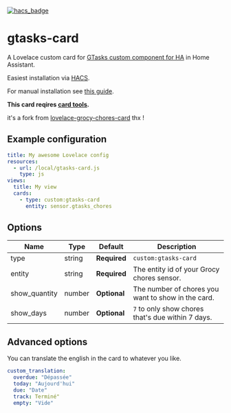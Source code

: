 [![hacs_badge](https://img.shields.io/badge/HACS-Custom-orange.svg)](https://github.com/custom-components/hacs)

# gtasks-card

A Lovelace custom card for [GTasks custom component for HA](https://github.com/BlueBlueBlob/gtasks) in Home Assistant.

Easiest installation via [HACS](https://custom-components.github.io/hacs/).

For manual installation see [this guide](https://github.com/thomasloven/hass-config/wiki/Lovelace-Plugins).


**This card reqires [card tools](https://github.com/thomasloven/lovelace-card-tools).**

it's a fork from [lovelace-grocy-chores-card](https://github.com/isabellaalstrom/lovelace-grocy-chores-card) thx !

## Example configuration



```yaml
title: My awesome Lovelace config
resources:
  - url: /local/gtasks-card.js
    type: js
views:
  title: My view
  cards:
    - type: custom:gtasks-card
      entity: sensor.gtasks_chores
```

## Options

| Name | Type | Default | Description
| ---- | ---- | ------- | -----------
| type | string | **Required** | `custom:gtasks-card`
| entity | string | **Required** | The entity id of your Grocy chores sensor.
| show_quantity | number | **Optional** | The number of chores you want to show in the card.
| show_days | number | **Optional** | `7` to only show chores that's due within 7 days.


## Advanced options
You can translate the english in the card to whatever you like.

```yaml
custom_translation:
  overdue: "Dépassée"
  today: "Aujourd'hui"
  due: "Date"
  track: Terminé"
  empty: "Vide"
```

